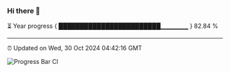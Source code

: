 ### Hi there 👋

⏳ Year progress { ████████████████████████▁▁▁▁▁▁ } 82.84 %

---

⏰ Updated on Wed, 30 Oct 2024 04:42:16 GMT

![Progress Bar CI](https://github.com/IshwaranRudhara/GIT-ACTION/workflows/Progress%20Bar%20CI/badge.svg)
